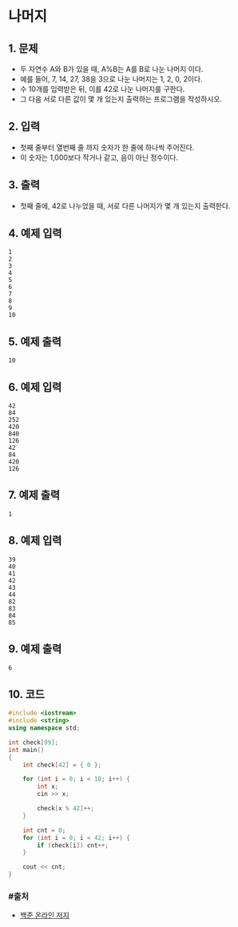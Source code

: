 # 나머지

## 1. 문제

- 두 자연수 A와 B가 있을 때, A%B는 A를 B로 나눈 나머지 이다.
- 예를 들어, 7, 14, 27, 38을 3으로 나눈 나머지는 1, 2, 0, 2이다. 
- 수 10개를 입력받은 뒤, 이를 42로 나눈 나머지를 구한다.
- 그 다음 서로 다른 값이 몇 개 있는지 출력하는 프로그램을 작성하시오.

## 2. 입력
- 첫째 줄부터 열번째 줄 까지 숫자가 한 줄에 하나씩 주어진다.
- 이 숫자는 1,000보다 작거나 같고, 음이 아닌 정수이다.

## 3. 출력

- 첫째 줄에, 42로 나누었을 때, 서로 다른 나머지가 몇 개 있는지 출력한다.


## 4. 예제 입력
```
1
2
3
4
5
6
7
8
9
10
```

## 5. 예제 출력
```
10
```

## 6. 예제 입력

```
42
84
252
420
840
126
42
84
420
126
```

## 7. 예제 출력

```
1
```

## 8. 예제 입력

```
39
40
41
42
43
44
82
83
84
85
```

## 9. 예제 출력

```
6
```

## 10. 코드

```c++
#include <iostream>
#include <string>
using namespace std;

int check[99];
int main()
{
	int check[42] = { 0 };

	for (int i = 0; i < 10; i++) {
		int x;
		cin >> x;

		check[x % 42]++;
	}

	int cnt = 0;
	for (int i = 0; i < 42; i++) {
		if (check[i]) cnt++;
	}

	cout << cnt;
}
```



### #출처

- [백준 온라인 저지](https://www.acmicpc.net/problem/3052)
